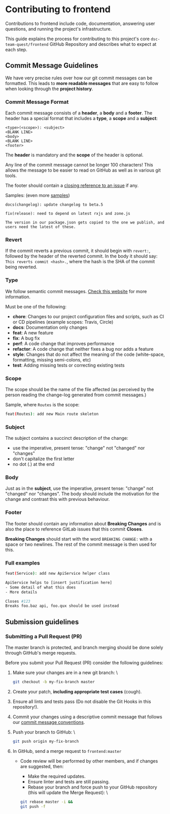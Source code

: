 # Contributing to frontend

Contributions to frontend include code, documentation, answering user questions,
and running the project's infrastructure.

This guide explains the process for contributing to this project's core `dsc-team-quest/frontend` GitHub Repository and describes what to expect at each step.

## <a name="commit"></a>Commit Message Guidelines

We have very precise rules over how our git commit messages can be formatted. This leads to **more
readable messages** that are easy to follow when looking through the **project history**.

### Commit Message Format

Each commit message consists of a **header**, a **body** and a **footer**. The header has a special
format that includes a **type**, a **scope** and a **subject**:

```
<type>(<scope>): <subject>
<BLANK LINE>
<body>
<BLANK LINE>
<footer>
```

The **header** is mandatory and the **scope** of the header is optional.

Any line of the commit message cannot be longer 100 characters! This allows the message to be easier
to read on GitHub as well as in various git tools.

The footer should contain a [closing reference to an issue](https://help.github.com/articles/closing-issues-via-commit-messages/) if any.

Samples: (even more [samples](https://github.com/angular/angular/commits/master))

```
docs(changelog): update changelog to beta.5
```

```
fix(release): need to depend on latest rxjs and zone.js

The version in our package.json gets copied to the one we publish, and users need the latest of these.
```

### Revert

If the commit reverts a previous commit, it should begin with `revert:`, followed by the header of the reverted commit. In the body it should say: `This reverts commit <hash>.`, where the hash is the SHA of the commit being reverted.

### Type

We follow semantic commit messages. [Check this website](https://seesparkbox.com/foundry/semantic_commit_messages) for more information.

Must be one of the following:

- **chore**: Changes to our project configuration files and scripts, such as CI or CD pipelines (example scopes: Travis, Circle)
- **docs**: Documentation only changes
- **feat**: A new feature
- **fix**: A bug fix
- **perf**: A code change that improves performance
- **refactor**: A code change that neither fixes a bug nor adds a feature
- **style**: Changes that do not affect the meaning of the code (white-space, formatting, missing semi-colons, etc)
- **test**: Adding missing tests or correcting existing tests

### Scope

The scope should be the name of the file affected (as perceived by the person reading the change-log generated from commit messages.)

Sample, where `Routes` is the scope:

```bash
feat(Routes): add new Main route skeleton
```

### Subject

The subject contains a succinct description of the change:

- use the imperative, present tense: "change" not "changed" nor "changes"
- don't capitalize the first letter
- no dot (.) at the end

### Body

Just as in the **subject**, use the imperative, present tense: "change" not "changed" nor "changes". The body should include the motivation for the change and contrast this with previous behaviour.

### Footer

The footer should contain any information about **Breaking Changes** and is also the place to reference GitLab issues that this commit **Closes**.

**Breaking Changes** should start with the word `BREAKING CHANGE:` with a space or two newlines. The rest of the commit message is then used for this.

### Full examples

```bash
feat(Service): add new ApiService helper class

ApiService helps to [insert justification here]
- Some detail of what this does
- More details

Closes #123
Breaks foo.baz api, foo.qux should be used instead
```

## Submission guidelines

### Submitting a Pull Request (PR)

The master branch is protected, and branch merging should be done solely through GitHub's merge requests.

Before you submit your Pull Request (PR) consider the following guidelines:

1. Make sure your changes are in a new git branch: \

   ```bash
   git checkout -b my-fix-branch master
   ```

2. Create your patch, **including appropriate test cases** (cough).
3. Ensure all lints and tests pass (Do not disable the Git Hooks in this repository!).
4. Commit your changes using a descriptive commit message that follows our [commit message conventions](#commit).
5. Push your branch to GitHub: \

   ```bash
   git push origin my-fix-branch
   ```

6. In GitHub, send a merge request to `frontend:master`

   - Code review will be performed by other members, and if changes are suggested, then:

     - Make the required updates.
     - Ensure linter and tests are still passing.
     - Rebase your branch and force push to your GitHub repository (this will update the Merge Request): \

     ```bash
     git rebase master -i &&
     git push -f
     ```
